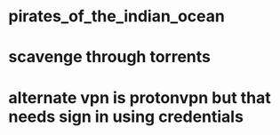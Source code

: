 # pirates_of_the_indian_ocean
# scavenge through torrents
# alternate vpn is protonvpn but that needs sign in using credentials
